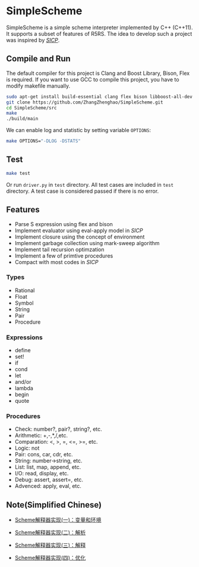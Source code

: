 # SimpleScheme

SimpleScheme is a simple scheme interpreter implemented by C++ (C++11). It supports a subset of features of R5RS. The idea to develop such a project was inspired by [*SICP*](http://sarabander.github.io/sicp/html/index.xhtml).

## Compile and Run

The default compiler for this project is Clang and Boost Library, Bison, Flex is required. If you want to use GCC to compile this project, you have to modify makefile manually.

```bash
sudo apt-get install build-essential clang flex bison libboost-all-dev
git clone https://github.com/ZhangZhenghao/SimpleScheme.git
cd SimpleScheme/src
make
./build/main
```

We can enable log and statistic by setting variable `OPTIONS`:

```bash
make OPTIONS="-DLOG -DSTATS"
```

## Test

```bash
make test
```

Or run `driver.py`  in `test` directory. All test cases are included in `test` directory. A test case is considered  passed if there is no error.

## Features

- Parse S expression using flex and bison
- Implement evaluator using eval-apply model in *SICP*
- Implement closure using the concept of environment
- Implement garbage collection using mark-sweep algorithm
- Implement tail recursion optimzation
- Implement a few of primtive procedures
- Compact with most codes in *SICP*

### Types

- Rational
- Float
- Symbol
- String
- Pair
- Procedure

### Expressions

- define
- set!
- if
- cond
- let
- and/or
- lambda
- begin
- quote

### Procedures

- Check: number?, pair?, string?, etc.
- Arithmetic: +,-,*,/,etc.
- Comparation: <, >, =, <=, >=, etc.
- Logic: not
- Pair: cons, car, cdr, etc.
- String: number->string, etc.
- List: list, map, append, etc.
- I/O: read, display, etc.
- Debug: assert, assert=, etc.
- Advenced: apply, eval, etc.

## Note(Simplified Chinese)

- [Scheme解释器实现(一)：变量和环境](http://sine-x.com/scheme-evaluator-1/)

- [Scheme解释器实现(二)：解析](http://sine-x.com/scheme-evaluator-2/)

- [Scheme解释器实现(三)：解释](http://sine-x.com/scheme-evaluator-3/)

- [Scheme解释器实现(四)：优化](http://sine-x.com/scheme-evaluator-4/)
